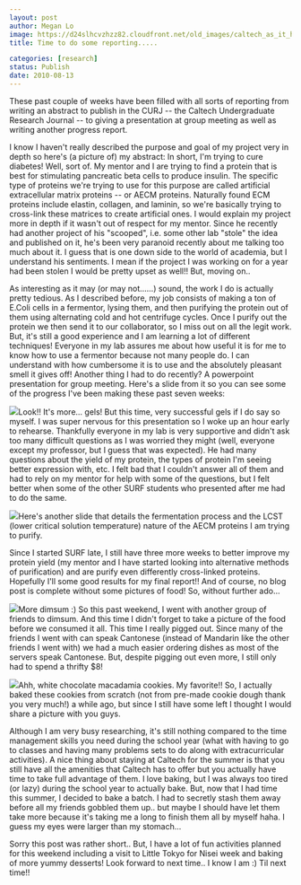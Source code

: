 ```yaml
---
layout: post
author: Megan Lo
image: https://d24slhcvzhzz82.cloudfront.net/old_images/caltech_as_it_happens/6a0105349b8251970b0134863066e9970c.jpg
title: Time to do some reporting.....

categories: [research]
status: Publish
date: 2010-08-13
---
```


These past couple of weeks have been filled with all sorts of reporting from writing an abstract to publish in the CURJ -- the Caltech Undergraduate Research Journal -- to giving a presentation at group meeting as well as writing another progress report.

I know I haven't really described the purpose and goal of my project very in depth so here's (a picture of) my abstract:
In short, I'm trying to cure diabetes! Well, sort of. My mentor and I are trying to find a protein that is best for stimulating pancreatic beta cells to produce insulin. The specific type of proteins we're trying to use for this purpose are called artificial extracellular matrix proteins -- or AECM proteins. Naturally found ECM proteins include elastin, collagen, and laminin, so we're basically trying to cross-link these matrices to create artificial ones. I would explain my project more in depth if it wasn't out of respect for my mentor. Since he recently had another project of his "scooped", i.e. some other lab "stole" the idea and published on it, he's been very paranoid recently about me talking too much about it. I guess that is one down side to the world of academia, but I understand his sentiments. I mean if the project I was working on for a year had been stolen I would be pretty upset as well!! But, moving on..

As interesting as it may (or may not......) sound, the work I do is actually pretty tedious. As I described before, my job consists of making a ton of E.Coli cells in a fermentor, lysing them, and then purifying the protein out of them using alternating cold and hot centrifuge cycles. Once I purify out the protein we then send it to our collaborator, so I miss out on all the legit work. But, it's still a good experience and I am learning a lot of different techniques! Everyone in my lab assures me about how useful it is for me to know how to use a fermentor because not many people do. I can understand with how cumbersome it is to use and the absolutely pleasant smell it gives off!
Another thing I had to do recently? A powerpoint presentation for group meeting. Here's a slide from it so you can see some of the progress I've been making these past seven weeks:


![](https://d24slhcvzhzz82.cloudfront.net/old_images/caltech_as_it_happens/6a0105349b8251970b0133f30cfcbf970b.jpg)Look!! It's more... gels! But this time, very successful gels if I do say so myself. I was super nervous for this presentation so I woke up an hour early to rehearse. Thankfully everyone in my lab is very supportive and didn't ask too many difficult questions as I was worried they might (well, everyone except my professor, but I guess that was expected). He had many questions about the yield of my protein, the types of protein I'm seeing better expression with, etc. I felt bad that I couldn't answer all of them and had to rely on my mentor for help with some of the questions, but I felt better when some of the other SURF students who presented after me had to do the same.


![](https://d24slhcvzhzz82.cloudfront.net/old_images/caltech_as_it_happens/6a0105349b8251970b013486309010970c.jpg)Here's another slide that details the fermentation process and the LCST (lower critical solution temperature) nature of the AECM proteins I am trying to purify.

Since I started SURF late, I still have three more weeks to better improve my protein yield (my mentor and I have started looking into alternative methods of purification) and are purify even differently cross-linked proteins. Hopefully I'll some good results for my final report!!
And of course, no blog post is complete without some pictures of food! So, without further ado...


![](https://d24slhcvzhzz82.cloudfront.net/old_images/caltech_as_it_happens/6a0105349b8251970b0133f30d16b8970b.jpg)More dimsum :) So this past weekend, I went with another group of friends to dimsum. And this time I didn't forget to take a picture of the food before we consumed it all. This time I really pigged out. Since many of the friends I went with can speak Cantonese (instead of Mandarin like the other friends I went with) we had a much easier ordering dishes as most of the servers speak Cantonese. But, despite pigging out even more, I still only had to spend a thrifty $8!


![](https://d24slhcvzhzz82.cloudfront.net/old_images/caltech_as_it_happens/6a0105349b8251970b0134863092f1970c.jpg)Ahh, white chocolate macadamia cookies. My favorite!! So, I actually baked these cookies from scratch (not from pre-made cookie dough thank you very much!) a while ago, but since I still have some left I thought I would share a picture with you guys.

Although I am very busy researching, it's still nothing compared to the time management skills you need during the school year (what with having to go to classes and having many problems sets to do along with extracurricular activities). A nice thing about staying at Caltech for the summer is that you still have all the amenities that Caltech has to offer but you actually have time to take full advantage of them. I love baking, but I was always too tired (or lazy) during the school year to actually bake. But, now that I had time this summer, I decided to bake a batch. I had to secretly stash them away before all my friends gobbled them up.. but maybe I should have let them take more because it's taking me a long to finish them all by myself haha. I guess my eyes were larger than my stomach...

Sorry this post was rather short.. But, I have a lot of fun activities planned for this weekend including a visit to Little Tokyo for Nisei week and baking of more yummy desserts! Look forward to next time.. I know I am :) Til next time!!
